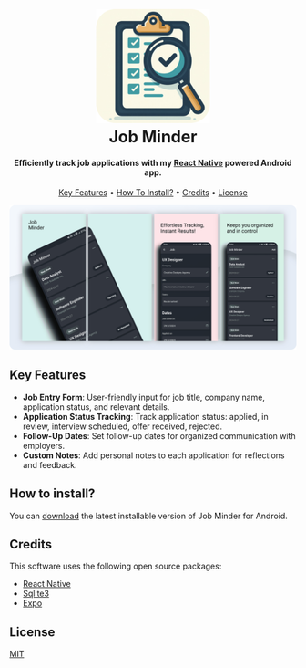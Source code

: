 <h1 align="center">
  <br>
  <a href=""><img style="margin-bottom:12" src="./docs/jobminder-modified.png" alt="Markdownify" width="200"></a>
  <br>
  Job Minder
  <br>
</h1>

<h4 align="center">Efficiently track job applications with my <a href="https://reactnative.dev/" target="_blank">React Native</a> powered Android app.</h4>

<p align="center">
  <a href="#key-features">Key Features</a> •
  <a href="#how-to-install">How To Install?</a> •
  <a href="#credits">Credits</a> •
  <a href="#license">License</a>
</p>

![screenshot](./docs/screenshots.png)

## Key Features

- **Job Entry Form**: User-friendly input for job title, company name, application status, and relevant details.
- **Application Status Tracking**: Track application status: applied, in review, interview scheduled, offer received, rejected.
- **Follow-Up Dates**: Set follow-up dates for organized communication with employers.
- **Custom Notes**: Add personal notes to each application for reflections and feedback.

## How to install?

You can [download](https://github.com/HashHazard/Job-Minder/releases/download/v0.1.0-alpha/job_minder.apk) the latest installable version of Job Minder for Android.

## Credits

This software uses the following open source packages:

- [React Native](https://reactnative.dev/)
- [Sqlite3](https://www.sqlite.org/)
- [Expo](https://expo.dev/)

## License

[MIT](./LICENSE)
